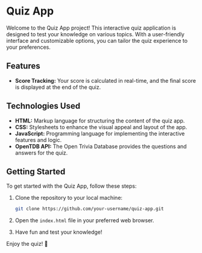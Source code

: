 # Quiz App

Welcome to the Quiz App project! This interactive quiz application is designed to test your knowledge on various topics. With a user-friendly interface and customizable options, you can tailor the quiz experience to your preferences.

## Features
- **Score Tracking:** Your score is calculated in real-time, and the final score is displayed at the end of the quiz.

## Technologies Used

- **HTML:** Markup language for structuring the content of the quiz app.
- **CSS:** Stylesheets to enhance the visual appeal and layout of the app.
- **JavaScript:** Programming language for implementing the interactive features and logic.
- **OpenTDB API:** The Open Trivia Database provides the questions and answers for the quiz.

## Getting Started

To get started with the Quiz App, follow these steps:

1. Clone the repository to your local machine:

   ```bash
   git clone https://github.com/your-username/quiz-app.git
   ```

2. Open the `index.html` file in your preferred web browser.

3. Have fun and test your knowledge!

Enjoy the quiz! 🚀
